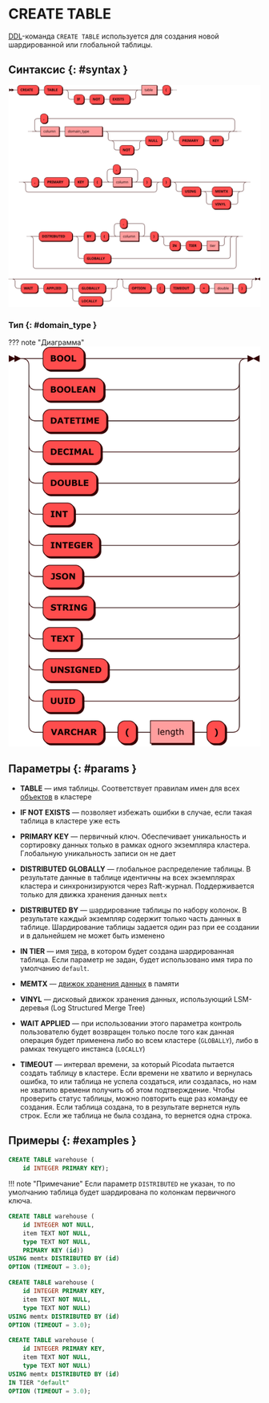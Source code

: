 # CREATE TABLE

[DDL](ddl.md)-команда `CREATE TABLE` используется для создания новой
шардированной или глобальной таблицы.

## Синтаксис {: #syntax }

![Create table](../../images/ebnf/create_table.svg)

### Тип {: #domain_type }

??? note "Диаграмма"
    ![Type](../../images/ebnf/domain_type.svg)

## Параметры {: #params }

* **TABLE** — имя таблицы. Соответствует правилам имен для всех [объектов](object.md)
  в кластере

* **IF NOT EXISTS** — позволяет избежать ошибки в случае, если такая
  таблица в кластере уже есть

* **PRIMARY KEY** — первичный ключ. Обеспечивает уникальность и сортировку данных только
  в рамках одного экземпляра кластера. Глобальную уникальность записи он не дает

* **DISTRIBUTED GLOBALLY** — глобальное распределение таблицы. В результате данные в
  таблице идентичны на всех экземплярах кластера и синхронизируются через Raft-журнал.
  Поддерживается только для движка хранения данных `memtx`

* **DISTRIBUTED BY** — шардирование таблицы по набору колонок. В
  результате каждый экземпляр содержит только часть данных в таблице.
  Шардирование таблицы задается один раз при ее создании и в дальнейшем
  не может быть изменено

* **IN TIER** — имя [тира](../../overview/glossary.md#tier),
в котором будет создана шардированная таблица.
Если параметр не задан, будет использовано имя тира по умолчанию `default`.

* **MEMTX** — [движок хранения данных](../../overview/glossary.md#db_engine) в памяти

* **VINYL** — дисковый движок хранения данных, использующий LSM-деревья (Log Structured
  Merge Tree)

* **WAIT APPLIED** — при использовании этого параметра контроль
  пользователю будет возвращен только после того как данная операция
  будет применена либо во всем кластере (`GLOBALLY`), либо в рамках
  текущего инстанса (`LOCALLY`)

* **TIMEOUT** — интервал времени, за который Picodata пытается создать
  таблицу в кластере. Если времени не хватило и вернулась ошибка, то или
  таблица не успела создаться, или создалась, но нам не хватило времени
  получить об этом подтверждение. Чтобы проверить статус таблицы, можно
  повторить еще раз команду ее создания. Если таблица создана, то в
  результате вернется нуль строк. Если же таблица не была создана, то
  вернется одна строка.

## Примеры {: #examples }

```sql title="Минимально возможная команда"
CREATE TABLE warehouse (
    id INTEGER PRIMARY KEY);
```

!!! note "Примечание"
    Если параметр `DISTRIBUTED` не указан, то по умолчанию таблица будет шардирована по колонкам первичного ключа.

```sql title="Создание таблицы с использованием движка хранения <code>memtx</code>"
CREATE TABLE warehouse (
    id INTEGER NOT NULL,
    item TEXT NOT NULL,
    type TEXT NOT NULL,
    PRIMARY KEY (id))
USING memtx DISTRIBUTED BY (id)
OPTION (TIMEOUT = 3.0);
```

```sql title="Создание таблицы с ограничением PRIMARY KEY в определении колонки"
CREATE TABLE warehouse (
    id INTEGER PRIMARY KEY,
    item TEXT NOT NULL,
    type TEXT NOT NULL)
USING memtx DISTRIBUTED BY (id)
OPTION (TIMEOUT = 3.0);
```

```sql title="Создание таблицы с шардированием в тире <i>default</i>"
CREATE TABLE warehouse (
    id INTEGER PRIMARY KEY,
    item TEXT NOT NULL,
    type TEXT NOT NULL)
USING memtx DISTRIBUTED BY (id)
IN TIER "default"
OPTION (TIMEOUT = 3.0);
```
